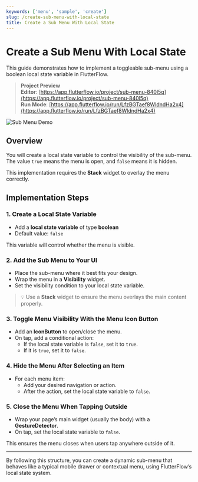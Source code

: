 ```yaml
---
keywords: ['menu', 'sample', 'create']
slug: /create-sub-menu-with-local-state
title: Create a Sub Menu With Local State
---
```


# Create a Sub Menu With Local State

This guide demonstrates how to implement a toggleable sub-menu using a boolean local state variable in FlutterFlow.

> **Project Preview**  
> **Editor**: [https://app.flutterflow.io/project/sub-menu-840l5q](https://app.flutterflow.io/project/sub-menu-840l5q)  
> **Run Mode**: [https://app.flutterflow.io/run/LfzBGTaef8WldndHa2x4](https://app.flutterflow.io/run/LfzBGTaef8WldndHa2x4)

![Sub Menu Demo](../assets/20250430121319778896.gif)

## Overview

You will create a local state variable to control the visibility of the sub-menu. The value `true` means the menu is open, and `false` means it is hidden.

This implementation requires the **Stack** widget to overlay the menu correctly.

## Implementation Steps

### 1. Create a Local State Variable

- Add a **local state variable** of type **boolean**
- Default value: `false`

This variable will control whether the menu is visible.

### 2. Add the Sub Menu to Your UI

- Place the sub-menu where it best fits your design.
- Wrap the menu in a **Visibility** widget.
- Set the visibility condition to your local state variable.

> 💡 Use a **Stack** widget to ensure the menu overlays the main content properly.

### 3. Toggle Menu Visibility With the Menu Icon Button

- Add an **IconButton** to open/close the menu.
- On tap, add a conditional action:
  - If the local state variable is `false`, set it to `true`.
  - If it is `true`, set it to `false`.

### 4. Hide the Menu After Selecting an Item

- For each menu item:
  - Add your desired navigation or action.
  - After the action, set the local state variable to `false`.

### 5. Close the Menu When Tapping Outside

- Wrap your page’s main widget (usually the body) with a **GestureDetector**.
- On tap, set the local state variable to `false`.

This ensures the menu closes when users tap anywhere outside of it.

---

By following this structure, you can create a dynamic sub-menu that behaves like a typical mobile drawer or contextual menu, using FlutterFlow’s local state system.

